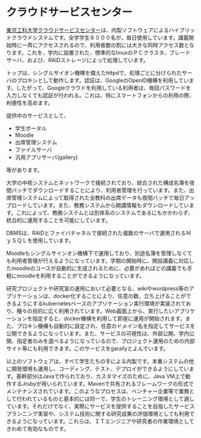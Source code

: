 # クラウドサービスセンター

[東京工科大学クラウドサービスセンター](http://www.teu.ac.jp/cloud/index.html)は、内製ソフトウェアによるハイブリッドクラウドシステムです。全学学生８０００名が、毎日使用しています。講義開始時に一斉にアクセスされるので、利用者数の割には大きな同時アクセス数となります。これを、学内に設置された、標準的なlinuxのＰＣクラスタ、ブレードサーバ、および、RAIDストレージによって処理しています。

トップは、シングルサイオン機構を備えたhttpdで、処理ごとに分けられたサーバのプロキシとして動作します。認証は、GoogleのOpenID機構を利用しています。したがって、Googleクラウドを利用している利用者は、毎回パスワードを入力しなくても認証が行われる。これは、特にスマートフォンからの利用の際、利便性を高めます。

提供中のサービスとして、  
* 学生ポータル  
* Moodle  
* 出席管理システム  
* ファイルサーバ  
* 汎用アプリサーバ(gallery)  

等があります。

大学の中核システムとネットワークで接続されており、統合された構成名簿を夜間バッチでダウンロードすることにより、利用者管理を行っています。また、出席管理システムによって取得された全教科の出席データも夜間バッチで毎日アップロードしています。また、教務システムから開講情報もダウンロードしています。これによって、教務システムとは別体系のシステムであるにもかかわらず、統合的に運用することを可能にしています。

DBMSは、RAIDとファイバチャネルで接続された複数のサーバで運用されるＭｙＳＱＬを使用しています。

Moodleもシングルサインオン機構下で運用しており、別途名簿を管理しなくても利用者管理が行えるようになっています。学期の開始時に、開設講義に対応したmoodleのコースが自動的に生成されるために、必要があればどの講義でも手軽にmoodleを利用することができるようになっています。

研究プロジェクトや研究室の運用において必要となる、wikiやwordpress等のアプリケーションは、docker化することにより、任意の数、立ち上げることができるようにするkubernetesベースのアプリケーション実行環境が実装されており、種々の目的に広く利用されています。Web画面上から、実行したいアプリケーションを指定すると、docker機構を利用して即座に運用が開始されます。また、プロキシ機構も自動的に設定され、任意のドメイン名を指定してサービスを公開できるようになっています。また、サービスの可視性は、外部公開、学内公開、指定者のみを選べるようになっているので、プロジェクト運用のための内部サイト等にも利用できます。このサービスをgarallyとよんでいます。

以上のソフトウェアは、すべて学生たちの手による内製です。本番システムの他に開発環境も運用し、コーディング、テスト、デプロイができるようにしています。基幹部分はJavaで作られており、カスタマイズのために、Java VM上で動作するJrubyが用いられています。Mavenで共有されるフレームワークの形式でメンテナンスされています。このようなプロセスは、ベンチャー企業等で業務として行われているものと基本的には同一で、学生のトレーニング環境として適しています。それだけでなく、実際にサービスを提供することを目指したサービスプランニング実習や、システム技術に関する研究成果の評価環境としても利用できるようになっています。これらは、ＩＴエンジニアや研究者の作業環境としてきわめて有効なものです。